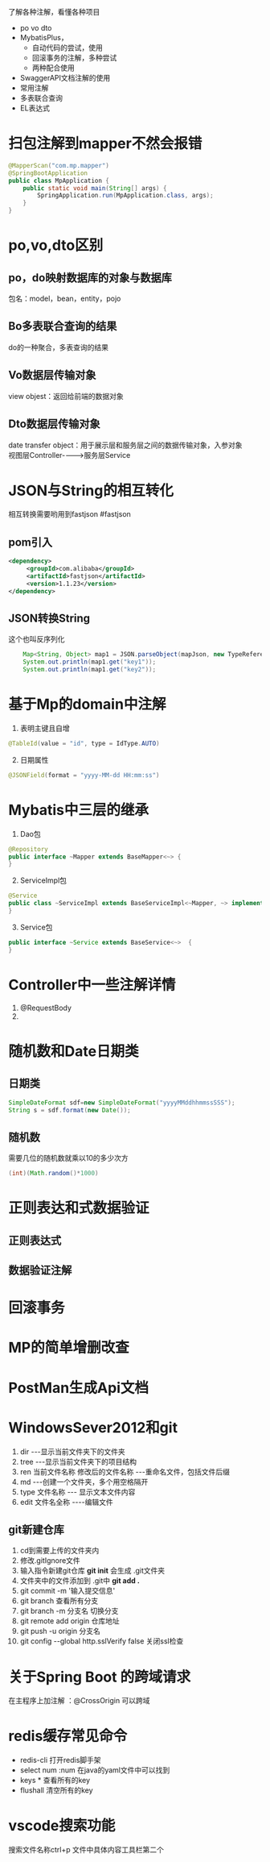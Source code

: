 了解各种注解，看懂各种项目
* po vo dto
* MybatisPlus，
	* 自动代码的尝试，使用
	*  回滚事务的注解，多种尝试
	* 两种配合使用
* SwaggerAPI文档注解的使用
* 常用注解
* 多表联合查询
* EL表达式

# 扫包注解到mapper不然会报错
```java
@MapperScan("com.mp.mapper")  
@SpringBootApplication  
public class MpApplication {  
    public static void main(String[] args) {  
        SpringApplication.run(MpApplication.class, args);  
    }  
}
```
 # po,vo,dto区别
 ## po，do映射数据库的对象与数据库
包名：model，bean，entity，pojo
 ## Bo多表联合查询的结果
do的一种聚合，多表查询的结果
 ## Vo数据层传输对象
 view objest：返回给前端的数据对象
 ## Dto数据层传输对象
 date transfer object：用于展示层和服务层之间的数据传输对象，入参对象          
								    视图层Controller---->服务层Service
# JSON与String的相互转化
相互转换需要哟用到fastjson #fastjson 
## pom引入
```xml
<dependency>
     <groupId>com.alibaba</groupId>
     <artifactId>fastjson</artifactId>
     <version>1.1.23</version>
</dependency>

```
## JSON转换String
这个也叫反序列化
```java
	Map<String, Object> map1 = JSON.parseObject(mapJson, new TypeReference<Map<String, Object>>(){});
	System.out.println(map1.get("key1"));
	System.out.println(map1.get("key2"));
```
# 基于Mp的domain中注解
1. 表明主键且自增
```java
@TableId(value = "id", type = IdType.AUTO)
```

2. 日期属性
```java
@JSONField(format = "yyyy-MM-dd HH:mm:ss")
```

# Mybatis中三层的继承
1. Dao包
```java
@Repository
public interface ~Mapper extends BaseMapper<~> {  
}
```

2. ServiceImpl包
```java
@Service  
public class ~ServiceImpl extends BaseServiceImpl<~Mapper, ~> implements ~Service {  
}
```

3. Service包
```java
public interface ~Service extends BaseService<~>  {  
}
```

# Controller中一些注解详情
1. @RequestBody
2. 
# 随机数和Date日期类
##  日期类
```java
SimpleDateFormat sdf=new SimpleDateFormat("yyyyMMddhhmmssSSS");
String s = sdf.format(new Date());
```
## 随机数
需要几位的随机数就乘以10的多少次方
```java
(int)(Math.random()*1000)
```
# 正则表达和式数据验证
## 正则表达式


## 数据验证注解

# 回滚事务

# MP的简单增删改查
# PostMan生成Api文档
# WindowsSever2012和git
1. dir ---显示当前文件夹下的文件夹
2. tree ---显示当前文件夹下的项目结构
3. ren 当前文件名称 修改后的文件名称 ---重命名文件，包括文件后缀
4. md ---创建一个文件夹，多个用空格隔开
5. type 文件名称 --- 显示文本文件内容
6. edit 文件名全称 ----编辑文件

## git新建仓库
1. cd到需要上传的文件夹内
2. 修改.gitIgnore文件
3. 输入指令新建git仓库  **git init**  会生成  .git文件夹
4. 文件夹中的文件添加到 .git中 **git add .** 
5. git commit -m '输入提交信息'
6. git branch 查看所有分支
7. git branch -m 分支名 切换分支
8. git remote add origin 仓库地址
9. git push -u origin 分支名
10. git config --global http.sslVerify false 关闭ssl检查

# 关于Spring Boot 的跨域请求
在主程序上加注解 ：@CrossOrigin 可以跨域
# redis缓存常见命令
* redis-cli 打开redis脚手架
* select num  :num 在java的yaml文件中可以找到
* keys * 查看所有的key
* flushall 清空所有的key
# vscode搜索功能
搜索文件名称ctrl+p
文件中具体内容工具栏第二个
